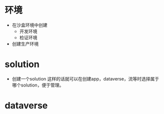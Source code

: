 # 环境

- 在沙盒环境中创建
  - 开发环境
  - 检证环境
- 创建生产环境

# solution
- 创建一个solution 
  这样的话就可以在创建app，dataverse，流等时选择属于哪个solution，便于管理。

# dataverse